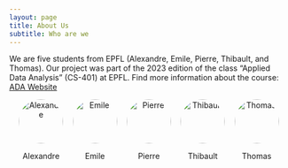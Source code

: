 ```yaml
---
layout: page
title: About Us
subtitle: Who are we 
---
```


We are five students from EPFL (Alexandre, Emile, Pierre, Thibault, and Thomas). Our project was part of the 2023 edition of the class “Applied Data Analysis” (CS-401) at EPFL. Find more information about the course: [ADA Website](https://epfl-ada.github.io/teaching/fall2024/cs401/)


<div style="display: flex; justify-content: space-evenly;">
  <div style="text-align: center;">
    <img src="assets/img/avatar-icon.png" alt="Alexandre" style="width: 80px; height: 80px; border-radius: 50%;">
    <p>Alexandre</p>
  </div>
  <div style="text-align: center;">
    <img src="assets/img/avatar-icon.png" alt="Emile" style="width: 80px; height: 80px; border-radius: 50%;">
    <p>Emile</p>
  </div>
  <div style="text-align: center;">
    <img src="assets/img/avatar-icon.png" alt="Pierre" style="width: 80px; height: 80px; border-radius: 50%;">
    <p>Pierre</p>
  </div>
  <div style="text-align: center;">
    <img src="assets/img/avatar-icon.png" alt="Thibault" style="width: 80px; height: 80px; border-radius: 50%;">
    <p>Thibault</p>
  </div>
  <div style="text-align: center;">
    <img src="assets/img/avatar-icon.png" alt="Thomas" style="width: 80px; height: 80px; border-radius: 50%;">
    <p>Thomas</p>
  </div>
</div>
